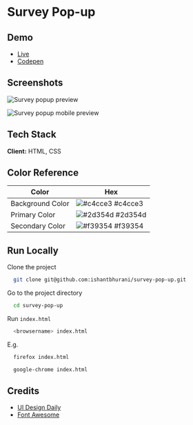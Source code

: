 # Survey Pop-up

## Demo

- [Live](https://ishantbhurani.github.io/survey-pop-up/)
- [Codepen](https://codepen.io/ivanshaunt/full/poedbVM)

## Screenshots

![Survey popup preview](https://user-images.githubusercontent.com/67356291/131722255-542d5cbc-0664-4e24-84eb-2143ad3d609e.png)

![Survey popup mobile preview](https://user-images.githubusercontent.com/67356291/131722260-cc7ddabc-b767-4c8e-9bee-8351c7435751.png)

## Tech Stack

**Client:** HTML, CSS

## Color Reference

| Color            | Hex                                                              |
| ---------------- | ---------------------------------------------------------------- |
| Background Color | ![#c4cce3](https://via.placeholder.com/10/c4cce3?text=+) #c4cce3 |
| Primary Color    | ![#2d354d](https://via.placeholder.com/10/2d354d?text=+) #2d354d |
| Secondary Color  | ![#f39354](https://via.placeholder.com/10/f39354?text=+) #f39354 |

## Run Locally

Clone the project

```bash
  git clone git@github.com:ishantbhurani/survey-pop-up.git
```

Go to the project directory

```bash
  cd survey-pop-up
```

Run `index.html`

```bash
  <browsername> index.html
```

E.g.

```bash
  firefox index.html
```

```bash
  google-chrome index.html
```

## Credits

- [UI Design Daily](https://www.uidesigndaily.com/posts/xd-survey-pop-up-dark-theme-radio-button-day-1365)
- [Font Awesome](https://fontawesome.com/)
